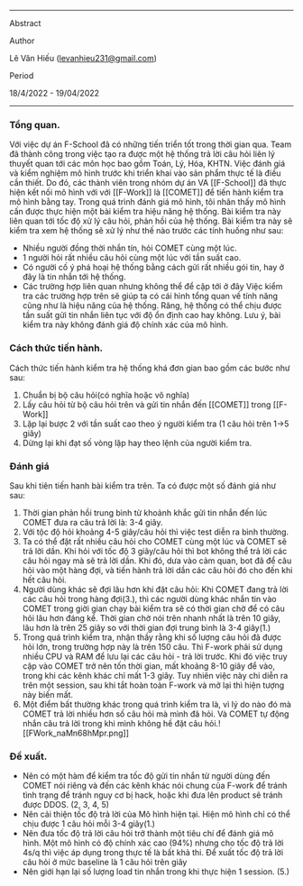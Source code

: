 

--- 
Abstract

Author

Lê Văn Hiếu ([levanhieu231@gmail.com](mailto:levanhieu231@gmail.com)) 

Period

18/4/2022 - 19/04/2022

---
### Tổng quan.
Với việc dự án F-School đã có những tiến triển tốt trong thời gian qua. Team đã thành công trong việc tạo ra được một hệ thống trả lời câu hỏi liên lý thuyết quan tới các môn học bao gồm Toán, Lý, Hóa, KHTN. Việc đánh giá và kiểm nghiệm mô hình trước khi triển khai vào sản phẩm thực tế là điều cần thiết. Do đó, các thành viên trong nhóm dự án VA [[F-School]] đã thực hiện kết nối mô hình với với [[F-Work]] là [[COMET]] để tiến hành kiểm tra mô hình bằng tay.
Trong quá trình đánh giá mô hình, tôi nhân thấy mô hình cấn được thực hiện một bài kiểm tra hiệu năng hệ thống. Bài kiểm tra này liên quan tới tốc độ xử lý câu hỏi, phản hồi của hệ thống. Bài kiểm tra này sẽ kiểm tra xem hệ thống sẽ xử lý như thế nào trước các tính huống như sau:
- Nhiều người đồng thời nhắn tín, hỏi COMET cùng một lúc.
- 1 người hỏi rất nhiều câu hỏi cùng một lúc với tần suất cao.
- Có người cố ý phá hoại hệ thống bằng cách gửi rất nhiều gói tin, hay ở đây là tin nhắn tới hệ thống.
- Các trường hợp liên quan nhưng không thể để cập tới ở đây
Việc kiểm tra các trường hợp trên sẽ giúp ta có cái hình tổng quan về tính năng cũng như là hiệu năng của hệ thống. Răng, hệ thống có thể chịu được tần suất gửi tin nhắn liên tục với độ ổn định cao hay không.
Lưu ý, bài kiểm tra này không đánh giá độ chính xác của mô hình.
### Cách thức tiến hành.
Cách thức tiến hành kiểm tra hệ thống khá đơn gian bao gồm các bước như sau:
1. Chuẩn bị bộ câu hỏi(có nghĩa hoặc vô nghĩa)
2. Lấy câu hỏi từ bộ câu hỏi trên và gửi tin nhắn đến [[COMET]] trong [[F-Work]]
3. Lặp lại bược 2 với tần suất cao theo ý người kiểm tra (1 câu hỏi trên 1->5 giây)
4. Dừng lại khi đạt số vòng lặp hay theo lệnh của người kiểm tra.
### Đánh giá
Sau khi tiên tiến hanh bài kiểm tra trên. Ta có được một số đánh giá như sau:
1. Thời gian phản hồi trung bình từ khoảnh khắc gửi tin nhắn đến lúc COMET đưa ra câu trả lời là: 3-4 giây.
2. Với tộc độ hỏi khoảng 4-5 giây/câu hỏi thì việc test diễn ra bình thường.
3. Ta có thể đặt rất nhiều câu hỏi cho COMET cùng một lúc và COMET sẽ trả lời dần. Khi hỏi với tốc độ 3 giây/câu hỏi thì bot không thể trả lời các câu hỏi ngay mà sẽ trả lời dần. Khi đó, dưa vào cảm quan, bot đã để câu hỏi vào một hàng đợi, và tiến hành trả lời dần các câu hỏi đó cho đến khi hết câu hỏi. 
4. Người dùng khác sẽ đợi lâu hơn khi đặt câu hỏi: Khi COMET đang trả lời các câu hỏi trong hàng đợi(3.), thì các người dùng khác nhắn tin vào COMET trong giời gian chạy bài kiểm tra sẽ có thời gian chờ để có câu hỏi lâu hơn đáng kể. Thời gian chờ nói trên nhanh nhất là trên 10 giây, lâu hơn là trên 25 giây so với thời gian đợi trung bình là 3-4 giây(1.)
5. Trong quá trình kiểm tra, nhận thầy rằng khi số lượng câu hỏi đã được hỏi lớn, trong trường hợp này là trên 150 câu. Thì F-work phải sử dụng nhiều CPU và RAM để lưu lại các câu hỏi - trả lời trước. Khi đó việc truy cập vào COMET trở nên tốn thời gian, mất khoảng 8-10 giây để vào, trong khi các kênh khác chỉ mất 1-3 giây. Tuy nhiên việc này chi diễn ra trên một session, sau khi tắt hoàn toàn F-work và mở lại thì hiện tượng này biến mất.
6. Một điểm bất thường khác trong quá trình kiểm tra là, vì lý do nào đó mà COMET trả lời nhiều hơn số câu hỏi mà mình đã hỏi. Và COMET tự động nhắn câu trả lời trong khi mình không hề đặt câu hỏi.![[FWork_naMn68hMpr.png]]
### Đề xuất.
- Nên có một hàm để kiểm tra tốc độ gửi tin nhắn từ người dùng đến COMET nói riêng và đến các kênh khác nói chung của F-work để tránh tình trạng để tránh nguy cơ bị hack, hoặc khi đưa lên product sẽ tránh được DDOS. (2, 3, 4, 5)
- Nên cải thiện tốc độ trả lời của Mô hình hiện tại. Hiện mô hình chỉ có thể chịu được 1 câu hỏi mỗi 3-4 giây(1.)
- Nên đưa tốc độ trả lời câu hỏi trở thành một tiêu chí để đánh giá mô hình. Một mô hình có độ chính xác cao (94%) nhưng cho tốc độ trả lời 4s/q thì việc áp dụng trong thực tế là bất khả thi. Để xuất tốc độ trả lời câu hỏi ở mức baseline là 1 câu hỏi trên giây
- Nên giới hạn lại số lượng load tin nhắn trong khi thực hiện 1 session. (5.)

